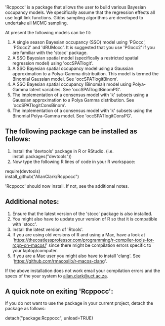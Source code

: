'Rcppocc' is a package that allows the user to build various Bayesian occupancy models. We specifically assume that the regression effects all use logit link functions. Gibbs sampling algorithms are developed to undertake all MCMC sampling.

At present the following models can be fit:
1. A single season Bayesian occupancy (SSO) model using 'PGocc', 'PGocc2' and 'dRUMocc'. It is suggested that you use 'PGocc2' if you are familiar with the 'stocc' package.
2. A SSO Bayesian spatial model (specifically a restricted spatial regression model) using 'occSPATlogit'.
3. A SSO Bayesian spatial occupancy model using a Gaussian approximation to a Polya-Gamma distribuition. This model is termed the Binomial Gaussian model. See 'occSPATlogitBinom'.
4. A SSO Bayesian spatial occupancy (Binomial) model using Polya-Gamma latent variables. See 'occSPATlogitBinomPG'.
5. The implementation of a consensus model with 'k' subsets using a Gaussian approximation to a Polya Gamma distribution. See 'occSPATlogitConsBinom'.
6. The implementation of a consensus model with 'k' subsets using the Binomial Polya-Gamma model. See 'occSPATlogitConsPG'.


The following package can be installed as follows: 
--------------------------------------------------

1. Install the 'devtools' package in R or RStudio. 
   (i.e. install.packages("devtools"))
2. Now type the following R lines of code in your R workspace: 

require(devtools)  
install_github("AllanClark/Rcppocc")

'Rcppocc' should now install. If not, see the additional notes.

Additional notes:
-----------------
1. Ensure that the latest version of the 'stocc' package is also installed. 
2. You might also have to update your version of R so that it is compatible with 'stocc'. 
3. Install the latest version of 'Rtools'. 
4. If you are using old versions of R and using a Mac, have a look at 'https://thecoatlessprofessor.com/programming/r-compiler-tools-for-rcpp-on-macos/' since there might be compilation errors specific to your laptop/computer.
5. If you are a Mac user you might also have to install 'clang'. See 'https://github.com/rmacoslib/r-macos-clang'.

If the above installation does not work email your compilation errors and the specs of the your system to allan.clark@uct.ac.za.

A quick note on exiting 'Rcppocc':
----------------------------------

If you do not want to use the package in your current project, detach the package
as follows:

detach("package:Rcppocc", unload=TRUE)
